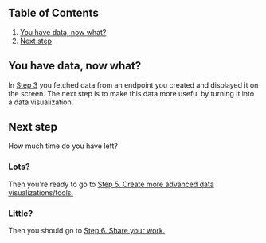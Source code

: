 ## Table of Contents
1. [You have data, now what?](#you-have-data-now-what)
1. [Next step](#next-step)

## You have data, now what?
In [Step 3](3-Make-API-Calls.md) you fetched data from an endpoint you created and displayed it on the screen. The next step is to make this data more useful by turning it into a data visualization.



## Next step
How much time do you have left?

### Lots?
Then you're ready to go to [Step 5. Create more advanced data visualizations/tools.](5-Create-Advanced-Data-Viz.md)

### Little?
Then you should go to [Step 6. Share your work.](6-Share-Your-Work.md)
